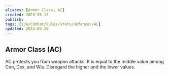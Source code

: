 ```yaml
---
aliases: [Armor Class, AC]
created: 2023-05-13
publish: 
tags: [13A/Combat/Rules/Stats/Defences/AC]
updated: 2023-05-30
---
```


## Armor Class (AC)

AC protects you from weapon attacks. It is equal to the middle value among Con, Dex, and Wis. Disregard the higher and the lower values.
